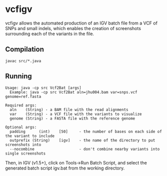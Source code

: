 # vcfigv

vcfigv allows the automated production of an IGV batch file from a VCF of SNPs and small indels, which enables the creation of screenshots surrounding each of the variants in the file.

## Compilation

``javac src/*.java``


## Running

```
Usage: java -cp src Vcf2Bat [args]
  Example: java -cp src Vcf2Bat aln=jhu004.bam var=snps.vcf genome=ref.fasta

Required args:
  aln    (String) - a BAM file with the read alignments
  var    (String) - a VCF file with the variants to visualize
  genome (String) - a FASTA file with the reference genome

Optional args:
  padding      (int)    [50]     - the number of bases on each side of the variant to include
  outprefix (String)    [igv]    - the name of the directory to put screenshots into
  --nocombine                    - don't combine nearby variants into single screenshots
  ```
  
Then, in IGV (v1.5+), click on Tools->Run Batch Script, and select the generated batch script igv.bat from the working directory.
